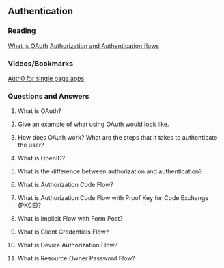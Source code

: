 ## Authentication

### Reading
[What is OAuth](https://www.csoonline.com/article/562635/what-is-oauth-how-the-open-authorization-framework-works.html)
[Authorization and Authentication flows](https://auth0.com/docs/get-started/authentication-and-authorization-flow)  

### Videos/Bookmarks  
[Auth0 for single page apps](https://auth0.com/docs/libraries/auth0-react)  

### Questions and Answers
1. What is OAuth?  

2. Give an example of what using OAuth would look like.  

3. How does OAuth work? What are the steps that it takes to authenticate the user?  

4. What is OpenID?  

5. What is the difference between authorization and authentication?  

6. What is Authorization Code Flow?  

7. What is Authorization Code Flow with Proof Key for Code Exchange (PKCE)?  

8. What is Implicit Flow with Form Post?  

9. What is Client Credentials Flow?  

10. What is Device Authorization Flow?  

11. What is Resource Owner Password Flow?  
